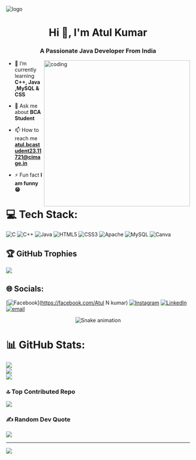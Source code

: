 ![logo](https://github.com/AtulKumar0011/AtulKumar0011/blob/main/Green%20and%20Black%20Modern%20Gamer%20YouTube%20Banner%20(3).png)
<h1 align="center">Hi 👋, I'm Atul Kumar</h1>
<h3 align="center">A Passionate Java Developer From India</h3>
<img align="right" alt="coding "width="400" src="https://t4.ftcdn.net/jpg/08/70/32/31/360_F_870323199_ajFBiDNHIlYPyy5Hdl0BOXuLFqLsirD6.jpg">

- 🌱 I’m currently learning **C++, Java ,MySQL & CSS**

- 💬 Ask me about **BCA Student**

- 📫 How to reach me **atul.bcastudent23.11721@cimage.in**

- ⚡ Fun fact **I am funny😁**

# 💻 Tech Stack:
![C](https://img.shields.io/badge/c-%2300599C.svg?style=for-the-badge&logo=c&logoColor=white) ![C++](https://img.shields.io/badge/c++-%2300599C.svg?style=for-the-badge&logo=c%2B%2B&logoColor=white) ![Java](https://img.shields.io/badge/java-%23ED8B00.svg?style=for-the-badge&logo=openjdk&logoColor=white) ![HTML5](https://img.shields.io/badge/html5-%23E34F26.svg?style=for-the-badge&logo=html5&logoColor=white) ![CSS3](https://img.shields.io/badge/css3-%231572B6.svg?style=for-the-badge&logo=css3&logoColor=white) ![Apache](https://img.shields.io/badge/apache-%23D42029.svg?style=for-the-badge&logo=apache&logoColor=white) ![MySQL](https://img.shields.io/badge/mysql-4479A1.svg?style=for-the-badge&logo=mysql&logoColor=white) ![Canva](https://img.shields.io/badge/Canva-%2300C4CC.svg?style=for-the-badge&logo=Canva&logoColor=white)

## 🏆 GitHub Trophies
![](https://github-profile-trophy.vercel.app/?username=AtulKumar0011&theme=radical&no-frame=false&no-bg=true&margin-w=4)

## 🌐 Socials:
[![Facebook](https://img.shields.io/badge/Facebook-%231877F2.svg?logo=Facebook&logoColor=white)](https://facebook.com/Atul N kumar) [![Instagram](https://img.shields.io/badge/Instagram-%23E4405F.svg?logo=Instagram&logoColor=white)](https://instagram.com/atusha_44) [![LinkedIn](https://img.shields.io/badge/LinkedIn-%230077B5.svg?logo=linkedin&logoColor=white)](https://linkedin.com/in/https://www.linkedin.com/in/atul-kumar-6725b1301/overlay/about-this-profile/?lipi=urn%3Ali%3Apage%3Ad_flagship3_profile_view_base%3BiAsBsR4ZSKiQccSaQLdPnQ%3D%3D) [![email](https://img.shields.io/badge/Email-D14836?logo=gmail&logoColor=white)](mailto:atul.bcastudent23.11721@cimage.in) 

<!-- Snake Game Repo View -->

<div align="center">
  <img src="https://profile-readme-generator.com/assets/snake.svg" alt="Snake animation" />
</div>

# 📊 GitHub Stats:
![](https://github-readme-stats.vercel.app/api?username=AtulKumar0011&theme=calm_pink&hide_border=false&include_all_commits=true&count_private=false)<br/>
![](https://nirzak-streak-stats.vercel.app/?user=AtulKumar0011&theme=calm_pink&hide_border=false)<br/>
![](https://github-readme-stats.vercel.app/api/top-langs/?username=AtulKumar0011&theme=calm_pink&hide_border=false&include_all_commits=true&count_private=false&layout=compact)




### 🔝 Top Contributed Repo
![](https://github-contributor-stats.vercel.app/api?username=AtulKumar0011&limit=5&theme=dark&combine_all_yearly_contributions=true)


### ✍️ Random Dev Quote
![](https://quotes-github-readme.vercel.app/api?type=horizontal&theme=radical)

---
[![](https://visitcount.itsvg.in/api?id=AtulKumar0011&icon=0&color=0)](https://visitcount.itsvg.in)

<!-- Proudly created with GPRM ( https://gprm.itsvg.in ) -->

